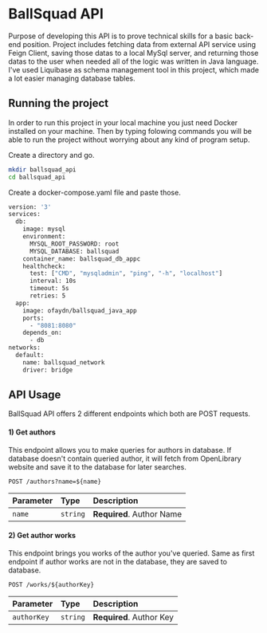 
# BallSquad API
Purpose of developing this API is to prove technical skills for a basic back-end position. Project includes fetching data from external API service using Feign Client, saving those datas to a local MySql server, and returning those datas to the user when needed all of the logic was written in Java language. I've used Liquibase as schema management tool in this project, which made a lot easier managing database tables. 

## Running the project
In order to run this project in your local machine you just need Docker installed on your machine. Then by typing folowing commands you will be able to run the project without worrying about any kind of program setup.

Create a directory and go. 
```bash
mkdir ballsquad_api
cd ballsquad_api
```
Create a docker-compose.yaml file and paste those.
```bash
version: '3'
services:
  db:
    image: mysql
    environment:
      MYSQL_ROOT_PASSWORD: root
      MYSQL_DATABASE: ballsquad
    container_name: ballsquad_db_appc
    healthcheck:
      test: ["CMD", "mysqladmin", "ping", "-h", "localhost"]
      interval: 10s
      timeout: 5s
      retries: 5
  app:
    image: ofaydn/ballsquad_java_app
    ports:
      - "8081:8080"
    depends_on:
      - db
networks:
  default:
    name: ballsquad_network
    driver: bridge
```

## API Usage
BallSquad API offers 2 different endpoints which both are POST requests.

#### 1) Get authors
This endpoint allows you to make queries for authors in database. If database doesn't contain queried author, it will fetch from OpenLibrary website and save it to the database for later searches.

```http
POST /authors?name=${name}
```

| Parameter | Type     |  Description                |
| :-------- | :------- | :------------------------- |
| `name` | `string` | **Required**. Author Name |

#### 2) Get author works
This endpoint brings you works of the author you've queried. Same as first endpoint if author works are not in the database, they are saved to database.

```http
POST /works/${authorKey}
```

| Parameter | Type     | Description                       |
| :-------- | :------- | :-------------------------------- |
| `authorKey`      | `string` | **Required**. Author Key |
